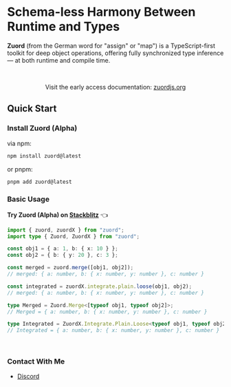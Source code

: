 # Schema-less Harmony Between Runtime and Types

**Zuord** (from the German word for "assign" or "map") is a TypeScript-first toolkit for deep object operations, offering fully synchronized type inference — at both runtime and compile time.

<br>

<p align="center">
  Visit the early access documentation: 
  <a href="https://www.zuordjs.org">zuordjs.org</a>
</p>

## Quick Start

### Install Zuord (Alpha)

via npm:
```bash
npm install zuord@latest
```

or pnpm:
```bash
pnpm add zuord@latest
```

### Basic Usage

**Try Zuord (Alpha) on [Stackblitz](https://stackblitz.com/edit/zuord?file=index.ts)** 👈


```ts
import { zuord, zuordX } from "zuord";
import type { Zuord, ZuordX } from "zuord";

const obj1 = { a: 1, b: { x: 10 } };
const obj2 = { b: { y: 20 }, c: 3 };

const merged = zuord.merge([obj1, obj2]);
// merged: { a: number, b: { x: number, y: number }, c: number }

const integrated = zuordX.integrate.plain.loose(obj1, obj2);
// merged: { a: number, b: { x: number, y: number }, c: number }

type Merged = Zuord.Merge<[typeof obj1, typeof obj2]>;
// Merged = { a: number, b: { x: number, y: number }, c: number }

type Integrated = ZuordX.Integrate.Plain.Loose<typeof obj1, typeof obj2>;
// Integrated = { a: number, b: { x: number, y: number }, c: number }
```

<br/>

### Contact With Me
- [Discord](https://discord.gg/nYTUyETH)

